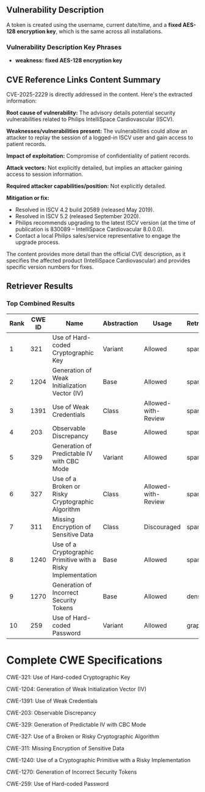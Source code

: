 ## Vulnerability Description
A token is created using the username, current date/time, and a **fixed AES-128 encryption key**, which is the same across all installations.

### Vulnerability Description Key Phrases
- **weakness:** **fixed AES-128 encryption key**

## CVE Reference Links Content Summary
CVE-2025-2229 is directly addressed in the content. Here's the extracted information:

**Root cause of vulnerability:** The advisory details potential security vulnerabilities related to Philips IntelliSpace Cardiovascular (ISCV).

**Weaknesses/vulnerabilities present:** The vulnerabilities could allow an attacker to replay the session of a logged-in ISCV user and gain access to patient records.

**Impact of exploitation:**  Compromise of confidentiality of patient records.

**Attack vectors:** Not explicitly detailed, but implies an attacker gaining access to session information.

**Required attacker capabilities/position:** Not explicitly detailed.

**Mitigation or fix:**
*   Resolved in ISCV 4.2 build 20589 (released May 2019).
*   Resolved in ISCV 5.2 (released September 2020).
*   Philips recommends upgrading to the latest ISCV version (at the time of publication is 830089 – IntelliSpace Cardiovacular 8.0.0.0).
*   Contact a local Philips sales/service representative to engage the upgrade process.



The content provides more detail than the official CVE description, as it specifies the affected product (IntelliSpace Cardiovascular) and provides specific version numbers for fixes.

## Retriever Results

### Top Combined Results

| Rank | CWE ID | Name | Abstraction | Usage  | Retrievers | Individual Scores |
|------|--------|------|-------------|-------|------------|-------------------|
| 1 | 321 | Use of Hard-coded Cryptographic Key | Variant | Allowed | sparse | 0.200 |
| 2 | 1204 | Generation of Weak Initialization Vector (IV) | Base | Allowed | sparse | 0.198 |
| 3 | 1391 | Use of Weak Credentials | Class | Allowed-with-Review | sparse | 0.186 |
| 4 | 203 | Observable Discrepancy | Base | Allowed | sparse | 0.184 |
| 5 | 329 | Generation of Predictable IV with CBC Mode | Variant | Allowed | sparse | 0.180 |
| 6 | 327 | Use of a Broken or Risky Cryptographic Algorithm | Class | Allowed-with-Review | sparse | 0.170 |
| 7 | 311 | Missing Encryption of Sensitive Data | Class | Discouraged | sparse | 0.166 |
| 8 | 1240 | Use of a Cryptographic Primitive with a Risky Implementation | Base | Allowed | sparse | 0.163 |
| 9 | 1270 | Generation of Incorrect Security Tokens | Base | Allowed | dense | 0.453 |
| 10 | 259 | Use of Hard-coded Password | Variant | Allowed | graph | 0.003 |



# Complete CWE Specifications

CWE-321: Use of Hard-coded Cryptographic Key

CWE-1204: Generation of Weak Initialization Vector (IV)

CWE-1391: Use of Weak Credentials

CWE-203: Observable Discrepancy

CWE-329: Generation of Predictable IV with CBC Mode

CWE-327: Use of a Broken or Risky Cryptographic Algorithm

CWE-311: Missing Encryption of Sensitive Data

CWE-1240: Use of a Cryptographic Primitive with a Risky Implementation

CWE-1270: Generation of Incorrect Security Tokens

CWE-259: Use of Hard-coded Password